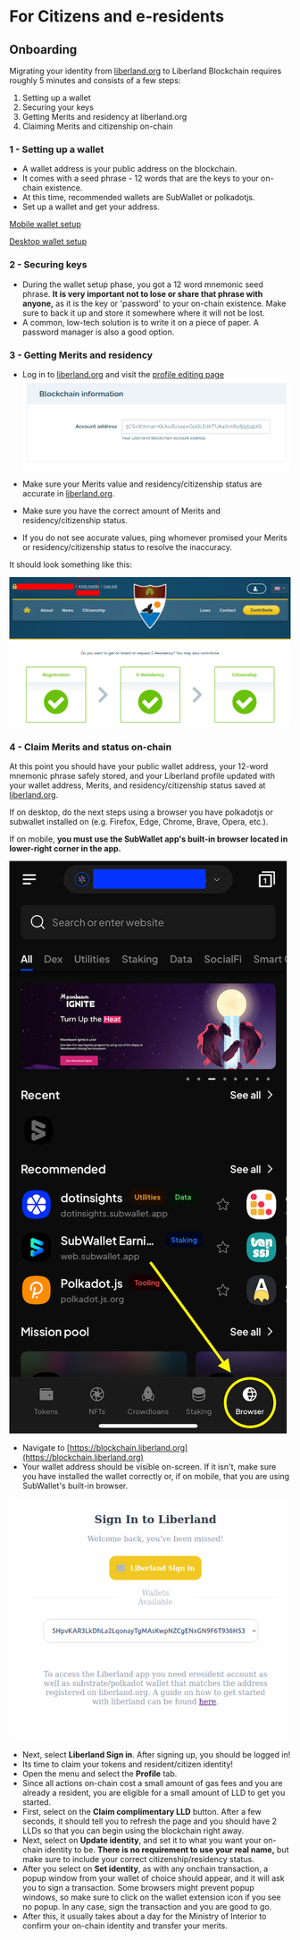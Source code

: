 # For Citizens and e-residents

## Onboarding
Migrating your identity from [liberland.org](www.liberland.org) to Liberland Blockchain requires roughly 5 minutes and consists of a few steps:
1. Setting up a wallet
2. Securing your keys
3. Getting Merits and residency at liberland.org
4. Claiming Merits and citizenship on-chain

### 1 - Setting up a wallet
* A wallet address is your public address on the blockchain.
* It comes with a seed phrase - 12 words that are the keys to your on-chain existence.
* At this time, recommended wallets are SubWallet or polkadotjs.
* Set up a wallet and get your address.

[Mobile wallet setup](mobile-wallet.md)

[Desktop wallet setup](../how-to-create-wallet.md)

### 2 -  Securing keys
* During the wallet setup phase, you got a 12 word mnemonic seed phrase. **It is very important not to lose or share that phrase with anyone,**
as it is the key or 'password' to your on-chain existence. Make sure to back it up and store it somewhere where it will not be lost.
* A common, low-tech solution is to write it on a piece of paper. A password manager is also a good option.

### 3 - Getting Merits and residency
* Log in to [liberland.org](https://liberland.org) and visit the [profile editing page](https://liberland.org/en/update-profile)
![wallet-address](../media/wallet-address-org.png)

* Make sure your Merits value and residency/citizenship status are accurate in [liberland.org](www.liberland.org).
* Make sure you have the correct amount of Merits and residency/citizenship status.
* If you do not see accurate values, ping whomever promised your Merits or residency/citizenship status to resolve the inaccuracy.

It should look something like this:

![valid-citizenship](../media/valid-citizen-org.png)

### 4 - Claim Merits and status on-chain

At this point you should have your public wallet address, your 12-word mnemonic phrase safely stored, and your Liberland profile updated with your wallet address, Merits, and residency/citizenship status saved at [liberland.org](www.liberland.org).

If on desktop, do the next steps using a browser you have polkadotjs or subwallet installed on (e.g. Firefox, Edge, Chrome, Brave, Opera, etc.).

If on mobile, **you must use the SubWallet app's built-in browser located in lower-right corner in the app.**

![subwallet-browser-icon](../media/subwallet/subwallet_browser_icon.png)

* Navigate to [https://blockchain.liberland.org](https://blockchain.liberland.org)
* Your wallet address should be visible on-screen. If it isn't, make sure you have installed the wallet correctly or, if on mobile, that you are using SubWallet's built-in browser.

![dapp-login](../media/dapp-login.png)

* Next, select **Liberland Sign in**. After signing up, you should be logged in!
* Its time to claim your tokens and resident/citizen identity!
* Open the menu and select the **Profile** tab.
* Since all actions on-chain cost a small amount of gas fees and you are already a resident, you are eligible for a small amount of LLD to get you started.
* First, select on the **Claim complimentary LLD** button. After a few seconds, it should tell you to refresh the page and you should have 2 LLDs so that you can begin using the blockchain right away.
* Next, select on **Update identity**, and set it to what you want your on-chain identity to be. **There is no requirement to use your real name,** but make sure to include your correct citizenship/residency status.
* After you select on **Set identity**, as with any onchain transaction, a popup window from your wallet of choice should appear, and it will ask you to sign a transaction.
Some browsers might prevent popup windows, so make sure to click on the wallet extension icon if you see no popup. In any case, sign the transaction and you are good to go.
* After this, it usually takes about a day for the Ministry of Interior to confirm your on-chain identity and transfer your merits.
